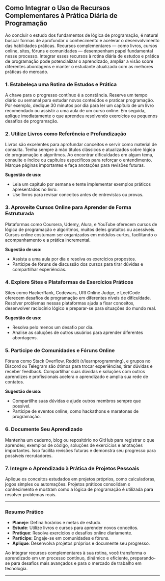 
## Como Integrar o Uso de Recursos Complementares à Prática Diária de Programação

Ao concluir o estudo dos fundamentos de lógica de programação, é natural buscar formas de aprofundar o conhecimento e acelerar o desenvolvimento das habilidades práticas. Recursos complementares — como livros, cursos online, sites, fóruns e comunidades — desempenham papel fundamental nesse processo. Integrar esses recursos à rotina diária de estudos e prática de programação pode potencializar o aprendizado, ampliar a visão sobre diferentes abordagens e manter o estudante atualizado com as melhores práticas do mercado.

### 1. **Estabeleça uma Rotina de Estudos e Prática**

A chave para o progresso contínuo é a constância. Reserve um tempo diário ou semanal para estudar novos conteúdos e praticar programação. Por exemplo, dedique 30 minutos por dia para ler um capítulo de um livro recomendado ou assistir a uma aula de um curso online. Em seguida, aplique imediatamente o que aprendeu resolvendo exercícios ou pequenos desafios de programação.

### 2. **Utilize Livros como Referência e Profundização**

Livros são excelentes para aprofundar conceitos e servir como material de consulta. Tenha sempre à mão títulos clássicos e atualizados sobre lógica de programação e algoritmos. Ao encontrar dificuldades em algum tema, consulte o índice ou capítulos específicos para reforçar o entendimento. Marque páginas importantes e faça anotações para revisões futuras.

**Sugestão de uso:**  
- Leia um capítulo por semana e tente implementar exemplos práticos apresentados no livro.
- Use livros para revisar conceitos antes de entrevistas ou provas.

### 3. **Aproveite Cursos Online para Aprender de Forma Estruturada**

Plataformas como Coursera, Udemy, Alura, e YouTube oferecem cursos de lógica de programação e algoritmos, muitos deles gratuitos ou acessíveis. Cursos online costumam ser organizados em módulos curtos, facilitando o acompanhamento e a prática incremental.

**Sugestão de uso:**  
- Assista a uma aula por dia e resolva os exercícios propostos.
- Participe de fóruns de discussão dos cursos para tirar dúvidas e compartilhar experiências.

### 4. **Explore Sites e Plataformas de Exercícios Práticos**

Sites como HackerRank, Codewars, URI Online Judge, e LeetCode oferecem desafios de programação em diferentes níveis de dificuldade. Resolver problemas nessas plataformas ajuda a fixar conceitos, desenvolver raciocínio lógico e preparar-se para situações do mundo real.

**Sugestão de uso:**  
- Resolva pelo menos um desafio por dia.
- Analise as soluções de outros usuários para aprender diferentes abordagens.

### 5. **Participe de Comunidades e Fóruns Online**

Fóruns como Stack Overflow, Reddit (r/learnprogramming), e grupos no Discord ou Telegram são ótimos para trocar experiências, tirar dúvidas e receber feedback. Compartilhar suas dúvidas e soluções com outros aprendizes e profissionais acelera o aprendizado e amplia sua rede de contatos.

**Sugestão de uso:**  
- Compartilhe suas dúvidas e ajude outros membros sempre que possível.
- Participe de eventos online, como hackathons e maratonas de programação.

### 6. **Documente Seu Aprendizado**

Mantenha um caderno, blog ou repositório no GitHub para registrar o que aprendeu, exemplos de código, soluções de exercícios e anotações importantes. Isso facilita revisões futuras e demonstra seu progresso para possíveis recrutadores.

### 7. **Integre o Aprendizado à Prática de Projetos Pessoais**

Aplique os conceitos estudados em projetos próprios, como calculadoras, jogos simples ou automações. Projetos práticos consolidam o conhecimento e mostram como a lógica de programação é utilizada para resolver problemas reais.

---

### **Resumo Prático**

- **Planeje**: Defina horários e metas de estudo.
- **Estude**: Utilize livros e cursos para aprender novos conceitos.
- **Pratique**: Resolva exercícios e desafios online diariamente.
- **Participe**: Engaje-se em comunidades e fóruns.
- **Aplique**: Desenvolva projetos próprios e documente seu progresso.

Ao integrar recursos complementares à sua rotina, você transforma o aprendizado em um processo contínuo, dinâmico e eficiente, preparando-se para desafios mais avançados e para o mercado de trabalho em tecnologia.

---
```
